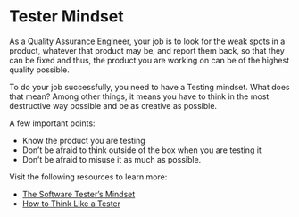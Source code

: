 # Tester Mindset

As a Quality Assurance Engineer, your job is to look for the weak spots in a product, whatever that product may be, and report them back, so that they can be fixed and thus, the product you are working on can be of the highest quality possible.

To do your job successfully, you need to have a Testing mindset. What does that mean? Among other things, it means you have to think in the most destructive way possible and be as creative as possible.

A few important points:
- Know the product you are testing
- Don’t be afraid to think outside of the box when you are testing it
- Don’t be afraid to misuse it as much as possible. 

Visit the following resources to learn more:

- [The Software Tester’s Mindset](https://softwaretester.careers/the-software-testers-mindset/)
- [How to Think Like a Tester](https://medium.com/@blakenorrish/how-to-think-like-a-tester-7a174ff6aeaf)